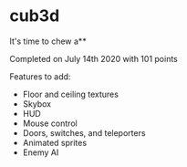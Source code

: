 # cub3d
It's time to chew a**

Completed on July 14th 2020 with 101 points

Features to add:
- Floor and ceiling textures
- Skybox
- HUD
- Mouse control
- Doors, switches, and teleporters
- Animated sprites
- Enemy AI
